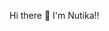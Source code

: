 Hi there 👋
I'm Nutika!!

<!--
**Nutika16/Nutika16** is a ✨ _special_ ✨ repository because its `README.md` (this file) appears on your GitHub profile.

Here are some ideas to get you started:

 🌱 I’m currently Leaning Java.
 👨‍💻 All of my projects are available at https://github.com/Nutika16
 💬 Ask me about HTML,CSS,C,C++,SHELL SCRIPTING. 
 📫 How to reach me: nutikakumar123@gmail.com

